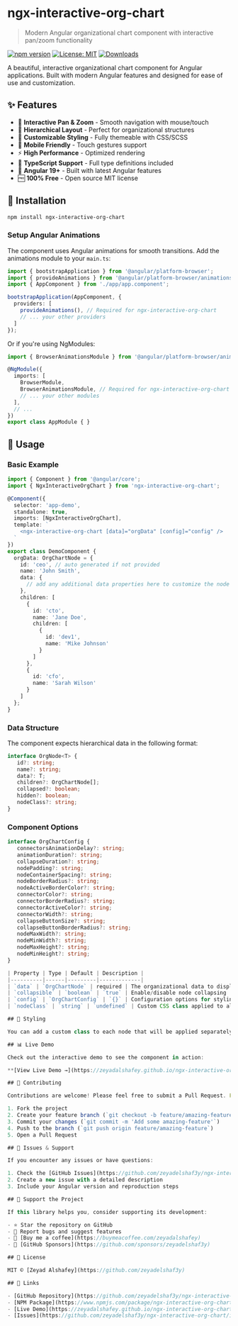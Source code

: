 # ngx-interactive-org-chart

> Modern Angular organizational chart component with interactive pan/zoom functionality

[![npm version](https://badge.fury.io/js/ngx-interactive-org-chart.svg)](https://badge.fury.io/js/ngx-interactive-org-chart)
[![License: MIT](https://img.shields.io/badge/License-MIT-yellow.svg)](https://opensource.org/licenses/MIT)
[![Downloads](https://img.shields.io/npm/dm/ngx-interactive-org-chart.svg)](https://www.npmjs.com/package/ngx-interactive-org-chart)

A beautiful, interactive organizational chart component for Angular applications. Built with modern Angular features and designed for ease of use and customization.

## ✨ Features

- 🎯 **Interactive Pan & Zoom** - Smooth navigation with mouse/touch
- 🌳 **Hierarchical Layout** - Perfect for organizational structures  
- 🎨 **Customizable Styling** - Fully themeable with CSS/SCSS
- 📱 **Mobile Friendly** - Touch gestures support
- ⚡ **High Performance** - Optimized rendering
- 🔧 **TypeScript Support** - Full type definitions included
- 🎪 **Angular 19+** - Built with latest Angular features
- 🆓 **100% Free** - Open source MIT license

## 🚀 Installation

```bash
npm install ngx-interactive-org-chart
```

### Setup Angular Animations

The component uses Angular animations for smooth transitions. Add the animations module to your `main.ts`:

```typescript
import { bootstrapApplication } from '@angular/platform-browser';
import { provideAnimations } from '@angular/platform-browser/animations';
import { AppComponent } from './app/app.component';

bootstrapApplication(AppComponent, {
  providers: [
    provideAnimations(), // Required for ngx-interactive-org-chart
    // ... your other providers
  ]
});
```

Or if you're using NgModules:

```typescript
import { BrowserAnimationsModule } from '@angular/platform-browser/animations';

@NgModule({
  imports: [
    BrowserModule,
    BrowserAnimationsModule, // Required for ngx-interactive-org-chart
    // ... your other modules
  ],
  // ...
})
export class AppModule { }
```

## 📖 Usage

### Basic Example

```typescript
import { Component } from '@angular/core';
import { NgxInteractiveOrgChart } from 'ngx-interactive-org-chart';

@Component({
  selector: 'app-demo',
  standalone: true,
  imports: [NgxInteractiveOrgChart],
  template: `
    <ngx-interactive-org-chart [data]="orgData" [config]="config" />
  `
})
export class DemoComponent {
  orgData: OrgChartNode = {
    id: 'ceo', // auto generated if not provided
    name: 'John Smith',
    data: {
      // add any additional data properties here to customize the node and use it for displaying different types of nodes
    },
    children: [
      {
        id: 'cto',
        name: 'Jane Doe',
        children: [
          {
            id: 'dev1',
            name: 'Mike Johnson'
          }
        ]
      },
      {
        id: 'cfo',
        name: 'Sarah Wilson'
      }
    ]
  };
}
```

### Data Structure

The component expects hierarchical data in the following format:

```typescript
interface OrgNode<T> {
   id?: string;
   name?: string;
   data?: T;
   children?: OrgChartNode[];
   collapsed?: boolean;
   hidden?: boolean;
   nodeClass?: string;
}
```

### Component Options

```typescript
interface OrgChartConfig {
   connectorsAnimationDelay?: string;
   animationDuration?: string;
   collapseDuration?: string;
   nodePadding?: string;
   nodeContainerSpacing?: string;
   nodeBorderRadius?: string;
   nodeActiveBorderColor?: string;
   connectorColor?: string;
   connectorBorderRadius?: string;
   connectorActiveColor?: string;
   connectorWidth?: string;
   collapseButtonSize?: string;
   collapseButtonBorderRadius?: string;
   nodeMaxWidth?: string;
   nodeMinWidth?: string;
   nodeMaxHeight?: string;
   nodeMinHeight?: string;
}

| Property | Type | Default | Description |
|----------|------|---------|-------------|
| `data` | `OrgChartNode` | required | The organizational data to display |
| `collapsible` | `boolean` | `true` | Enable/disable node collapsing |
| `config` | `OrgChartConfig` | `{}` | Configuration options for styling |
| `nodeClass` | `string` | `undefined` | Custom CSS class applied to all nodes |

## 🎨 Styling

You can add a custom class to each node that will be applied separately or use the `nodeClass` input that will be applied to all nodes.

## 📊 Live Demo

Check out the interactive demo to see the component in action:

**[View Live Demo →](https://zeyadalshafey.github.io/ngx-interactive-org-chart)**

## 🤝 Contributing

Contributions are welcome! Please feel free to submit a Pull Request. For major changes, please open an issue first to discuss what you would like to change.

1. Fork the project
2. Create your feature branch (`git checkout -b feature/amazing-feature`)
3. Commit your changes (`git commit -m 'Add some amazing-feature'`)
4. Push to the branch (`git push origin feature/amazing-feature`)
5. Open a Pull Request

## 🤖 Issues & Support

If you encounter any issues or have questions:

1. Check the [GitHub Issues](https://github.com/zeyadelshaf3y/ngx-interactive-org-chart/issues)
2. Create a new issue with a detailed description
3. Include your Angular version and reproduction steps

## 💝 Support the Project

If this library helps you, consider supporting its development:

- ⭐ Star the repository on GitHub
- 🐛 Report bugs and suggest features
- 💝 [Buy me a coffee](https://buymeacoffee.com/zeyadalshafey)
- 💖 [GitHub Sponsors](https://github.com/sponsors/zeyadelshaf3y)

## 📄 License

MIT © [Zeyad Alshafey](https://github.com/zeyadelshaf3y)

## 🔗 Links

- [GitHub Repository](https://github.com/zeyadelshaf3y/ngx-interactive-org-chart)
- [NPM Package](https://www.npmjs.com/package/ngx-interactive-org-chart)
- [Live Demo](https://zeyadalshafey.github.io/ngx-interactive-org-chart)
- [Issues](https://github.com/zeyadelshaf3y/ngx-interactive-org-chart/issues)
